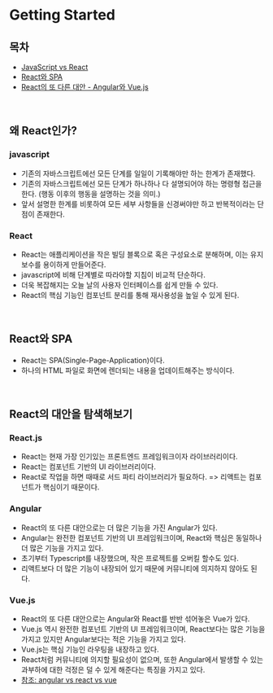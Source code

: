 # Getting Started

## 목차

- [JavaScript vs React](#왜_React인가?)
- [React와 SPA](#React와_SPA)
- [React의 또 다른 대안 - Angular와 Vue.js](#React의_대안을_탐색해보기)

</br>

## 왜 React인가?

### javascript

- 기존의 자바스크립트에선 모든 단계를 일일이 기록해야만 하는 한계가 존재했다.
- 기존의 자바스크립트에선 모든 단계가 하나하나 다 설명되어야 하는 명령형 접근을 한다. (행동 이후의 행동을 설명하는 것을 의미.)
- 앞서 설명한 한계를 비롯하여 모든 세부 사항들을 신경써야만 하고 반복적이라는 단점이 존재한다.

### React

- React는 애플리케이션을 작은 빌딩 블록으로 혹은 구성요소로 분해하며, 이는 유지보수를 용이하게 만들어준다.
- javascript에 비해 단계별로 따라야할 지침이 비교적 단순하다.
- 더욱 복잡해지는 오늘 날의 사용자 인터페이스를 쉽게 만들 수 있다.
- React의 핵심 기능인 컴포넌트 분리를 통해 재사용성을 높일 수 있게 된다.

</br>

## React와 SPA

- React는 SPA(Single-Page-Application)이다.
- 하나의 HTML 파일로 화면에 렌더되는 내용을 업데이트해주는 방식이다.

</br>

## React의 대안을 탐색해보기

### React.js

- React는 현재 가장 인기있는 프론트엔드 프레임워크이자 라이브러리이다.
- React는 컴포넌트 기반의 UI 라이브러리이다.
- React로 작업을 하면 때때로 서드 파티 라이브러리가 필요하다. => 리액트는 컴포넌트가 핵심이기 때문이다.

### Angular

- React의 또 다른 대안으로는 더 많은 기능을 가진 Angular가 있다.
- Angular는 완전한 컴포넌트 기반의 UI 프레임워크이며, React와 핵심은 동일하나 더 많은 기능을 가지고 있다.
- 초기부터 Typescript를 내장했으며, 작은 프로젝트를 오버킬 할수도 있다.
- 리액트보다 더 많은 기능이 내장되어 있기 때문에 커뮤니티에 의지하지 않아도 된다.

### Vue.js

- React의 또 다른 대안으로는 Angular와 React를 반반 섞어놓은 Vue가 있다.
- Vue.js 역시 완전한 컴포넌트 기반의 UI 프레임워크이며, React보다는 많은 기능을 가지고 있지만 Angular보다는 적은 기능을 가지고 있다.
- Vue.js는 핵심 기능인 라우팅을 내장하고 있다.
- React처럼 커뮤니티에 의지할 필요성이 없으며, 또한 Angular에서 발생할 수 있는 과부하에 대한 걱정은 덜 수 있게 해준다는 특징을 가지고 있다.
- [참조: angular vs react vs vue](https://academind.com/tutorials/angular-vs-react-vs-vue-my-thoughts)

</br>
